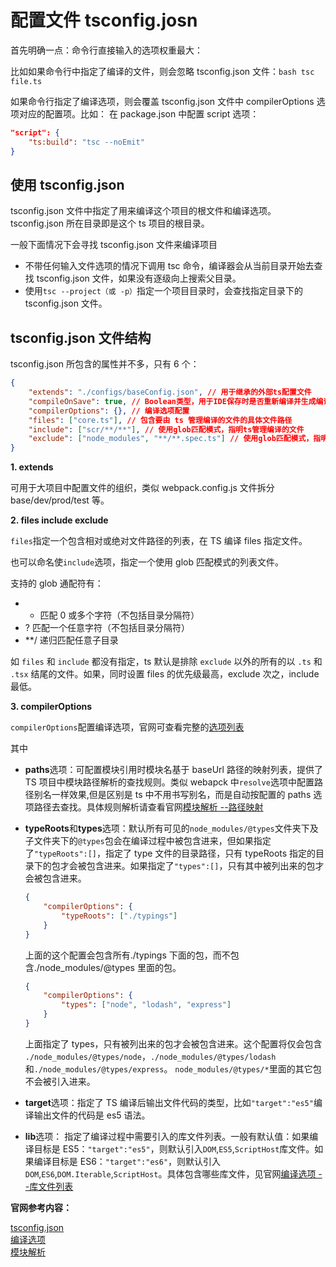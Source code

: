 # 配置文件 tsconfig.josn

首先明确一点：命令行直接输入的选项权重最大：

比如如果命令行中指定了编译的文件，则会忽略 tsconfig.json 文件：`bash tsc file.ts`

如果命令行指定了编译选项，则会覆盖 tsconfig.json 文件中 compilerOptions 选项对应的配置项。比如： 在 package.json 中配置 script 选项：

```json
"script": {
    "ts:build": "tsc --noEmit"
}
```

## 使用 tsconfig.json

tsconfig.json 文件中指定了用来编译这个项目的根文件和编译选项。tsconfig.json 所在目录即是这个 ts 项目的根目录。

一般下面情况下会寻找 tsconfig.json 文件来编译项目

-   不带任何输入文件选项的情况下调用 tsc 命令，编译器会从当前目录开始去查找 tsconfig.json 文件，如果没有逐级向上搜索父目录。
-   使用`tsc --project（或 -p）`指定一个项目目录时，会查找指定目录下的 tsconfig.json 文件。

## tsconfig.json 文件结构

tsconfig.json 所包含的属性并不多，只有 6 个：

```json
{
	"extends": "./configs/baseConfig.json", // 用于继承的外部ts配置文件
	"compileOnSave": true, // Boolean类型，用于IDE保存时是否重新编译并生成编译后文件
	"compilerOptions": {}, // 编译选项配置
	"files": ["core.ts"], // 包含要由 ts 管理编译的文件的具体文件路径
	"include": ["scr/**/**"], // 使用glob匹配模式，指明ts管理编译的文件
	"exclude": ["node_modules", "**/**.spec.ts"] // 使用glob匹配模式，指明ts管理编译时要排除的文件
}
```

**1. extends**

可用于大项目中配置文件的组织，类似 webpack.config.js 文件拆分 base/dev/prod/test 等。

**2. files include exclude**

`files`指定一个包含相对或绝对文件路径的列表，在 TS 编译 files 指定文件。

也可以命名使`include`选项，指定一个使用 glob 匹配模式的列表文件。

支持的 glob 通配符有：

-   -   匹配 0 或多个字符（不包括目录分隔符）
-   ? 匹配一个任意字符（不包括目录分隔符）
-   \*\*/ 递归匹配任意子目录

如 `files` 和 `include` 都没有指定，ts 默认是排除 `exclude` 以外的所有的以 `.ts` 和 `.tsx` 结尾的文件。如果，同时设置 files 的优先级最高，exclude 次之，include 最低。

**3. compilerOptions**

`compilerOptions`配置编译选项，官网可查看完整的[选项列表](https://www.tslang.cn/docs/handbook/compiler-options.html)

其中

-   **paths**选项：可配置模块引用时模块名基于 baseUrl 路径的映射列表，提供了 TS 项目中模块路径解析的查找规则。类似 webapck 中`resolve`选项中配置路径别名一样效果,但是区别是 ts 中不用书写别名，而是自动按配置的 paths 选项路径去查找。具体规则解析请查看官网[模块解析 --路径映射](https://www.tslang.cn/docs/handbook/module-resolution.html)

-   **typeRoots**和**types**选项：默认所有可见的`node_modules/@types`文件夹下及子文件夹下的`@types`包会在编译过程中被包含进来，但如果指定了`"typeRoots":[]`，指定了 type 文件的目录路径，只有 typeRoots 指定的目录下的包才会被包含进来。如果指定了`"types":[]`，只有其中被列出来的包才会被包含进来。

    ```json
    {
    	"compilerOptions": {
    		"typeRoots": ["./typings"]
    	}
    }
    ```

    上面的这个配置会包含所有./typings 下面的包，而不包含./node_modules/@types 里面的包。

    ```json
    {
    	"compilerOptions": {
    		"types": ["node", "lodash", "express"]
    	}
    }
    ```

    上面指定了 types，只有被列出来的包才会被包含进来。这个配置将仅会包含 `./node_modules/@types/node`，`./node_modules/@types/lodash`和`./node_modules/@types/express`。 `node_modules/@types/*`里面的其它包不会被引入进来。

-   **target**选项：指定了 TS 编译后输出文件代码的类型，比如`"target":"es5"`编译输出文件的代码是 es5 语法。
-   **lib**选项： 指定了编译过程中需要引入的库文件列表。一般有默认值：如果编译目标是 ES5：`"target":"es5"`，则默认引入`DOM`,`ES5`,`ScriptHost`库文件。如果编译目标是 ES6：`"target":"es6"`，则默认引入`DOM`,`ES6`,`DOM.Iterable`,`ScriptHost`。具体包含哪些库文件，见官网[编译选项 --库文件列表](https://www.tslang.cn/docs/handbook/compiler-options.html)

**官网参考内容：**

[tsconfig.json](https://www.tslang.cn/docs/handbook/tsconfig-json.html)<br>
[编译选项](https://www.tslang.cn/docs/handbook/compiler-options.html)<br>
[模块解析](https://www.tslang.cn/docs/handbook/module-resolution.html)<br>
